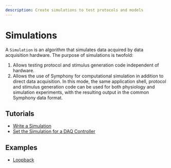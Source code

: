 ```yaml
---
description: Create simulations to test protocols and models
---
```


# Simulations
A `Simulation` is an algorithm that simulates data acquired by data acquisition hardware. The purpose of simulations is twofold:

1. Allows testing protocol and stimulus generation code independent of hardware.
2. Allows the use of Symphony for computational simulation in addition to direct data acquisition. In this mode, the same application shell, protocol and stimulus generation code can be used for both physiology and simulation experiments, with the resulting output in the common Symphony data format.

## Tutorials
<ul class="list-unstyled">
<li><a href="Write-a-Simulation.md">Write a Simulation</a></li>
<li><a href="Set-the-Simulation-for-a-DAQ-Controller.md">Set the Simulation for a DAQ Controller</a></li>
</ul>

## Examples
<ul class="list-unstyled">
<li><a href="https://github.com/Symphony-DAS/symphony-matlab/blob/master/src/main/matlab/%2Bsymphonyui/%2Bbuiltin/%2Bstimulations/loopback.m">Loopback</a></li>
</ul>
